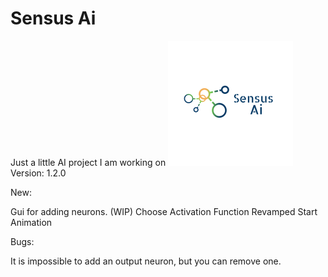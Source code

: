 # Sensus Ai
Just a little AI project I am working on
![alt text](https://raw.githubusercontent.com/Josh194/Ai/master/FFNN/src/images/logo.png)
Version: 1.2.0

New:

Gui for adding neurons. (WIP)
Choose Activation Function
Revamped Start Animation

Bugs:

It is impossible to add an output neuron, but you can remove one.